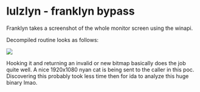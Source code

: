 # lulzlyn - franklyn bypass

Franklyn takes a screenshot of the whole monitor screen using the winapi.

Decompiled routine looks as follows:

<img src="https://i.imgur.com/RqDvADP.png">

Hooking it and returning an invalid or new bitmap basically does the job quite well. A nice 1920x1080 nyan cat is being sent to the caller in this poc.  
Discovering this probably took less time then for ida to analyze this huge binary lmao.